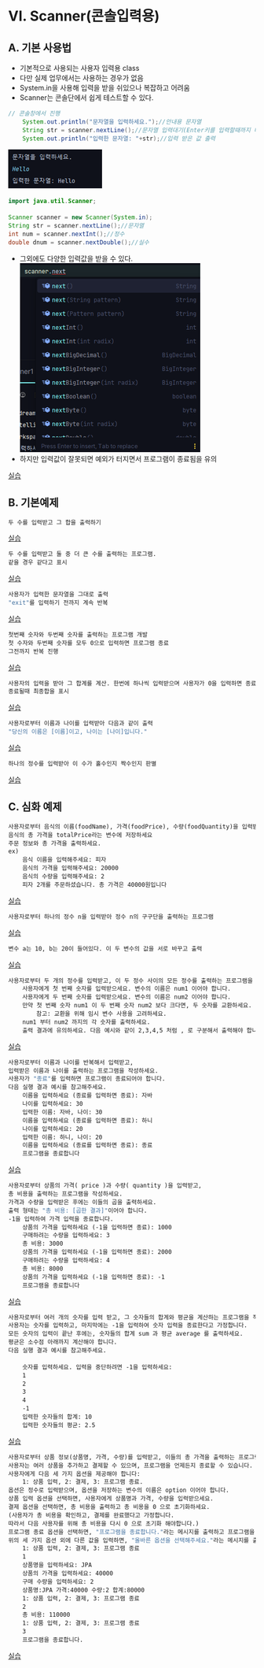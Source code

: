 # VI. Scanner(콘솔입력용)
## A. 기본 사용법
- 기본적으로 사용되는 사용자 입력용 class
- 다만 실제 업무에서는 사용하는 경우가 없음
- System.in을 사용해 입력을 받을 쉬있으나 복잡하고 어려움
- Scanner는 콘솔단에서 쉽게 테스트할 수 있다. 
```java
// 콘솔창에서 진행
    System.out.println("문자열을 입력하세요.");//안내용 문자열
    String str = scanner.nextLine();//문자열 입력대기(Enter키를 입력할때까지 대기)
    System.out.println("입력한 문자열: "+str);//입력 받은 값 출력
```
![scannerConsole1.png](../img/beginner~basic/scannerConsol1.png)

```java
import java.util.Scanner;

Scanner scanner = new Scanner(System.in);
String str = scanner.nextLine();//문자열
int num = scanner.nextInt();//정수
double dnum = scanner.nextDouble();//실수
```
- 그외에도 다양한 입력값을 받을 수 있다. 
![scannerConsole2.png](../img/beginner~basic/scannerConsole2.png)
- 하지만 입력값이 잘못되면 예외가 터지면서 프로그램이 종료됨을 유의

[실습](../../src/chapter06_scanner/Scanner1.java)
## B. 기본예제
```dockerfile
두 수를 입력받고 그 합을 출력하기
```
[실습](../../src/chapter06_scanner/basic/Scanner1_1.java)
```dockerfile
두 수를 입력받고 둘 중 더 큰 수를 출력하는 프로그램.
같을 경우 같다고 표시
```
[실습](../../src/chapter06_scanner/basic/Scanner1_2.java)
```dockerfile
사용자가 입력한 문자열을 그대로 출력
"exit"를 입력하기 전까지 계속 반복
```
[실습](../../src/chapter06_scanner/basic/Scanner1_3.java)
```dockerfile
첫번째 숫자와 두번째 숫자를 출력하는 프로그램 개발
첫 수자와 두번째 숫자를 모두 0으로 입력하면 프로그램 종료
그전까지 반복 진행
```
[실습](../../src/chapter06_scanner/basic/Scanner1_4.java)
```dockerfile
사용자의 입력을 받아 그 합계를 계산. 한번에 하나씩 입력받으며 사용자가 0을 입력하면 종료
종료될때 최종합을 표시
```
[실습](../../src/chapter06_scanner/basic/Scanner1_5.java)
```dockerfile
사용자로부터 이름과 나이를 입력받아 다음과 같이 출력
"당신의 이름은 [이름]이고, 나이는 [나이]입니다."
```
[실습](../../src/chapter06_scanner/basic/Scanner1_6.java)
```dockerfile
하나의 정수를 입력받아 이 수가 홀수인지 짝수인지 판별
```
[실습](../../src/chapter06_scanner/basic/Scanner1_7.java)

## C. 심화 예제
```dockerfile
사용자로부터 음식의 이름(foodName), 가격(foodPrice), 수량(foodQuantity)을 입력받아 음식의 총 가격을 계산하고 출력하는 프로그램을 작성하세요 
음식의 총 가격을 totalPrice라는 변수에 저장하세요
주문 정보와 총 가격을 출력하세요. 
ex)
    음식 이름을 입력해주세요: 피자
    음식의 가격을 입력해주세요: 20000
    음식의 수량을 입력해주세요: 2
    피자 2개를 주문하셨습니다. 총 가격은 40000원입니다
```
[실습](../../src/chapter06_scanner/ex/Scanner1Question.java)
```dockerfile
사용자로부터 하나의 정수 n을 입력받아 정수 n의 구구단을 출력하는 프로그램
```
[실습](../../src/chapter06_scanner/ex/Scanner2Question.java)
```dockerfile
변수 a는 10, b는 20이 들어있다. 이 두 변수의 값을 서로 바꾸고 출력
```
[실습](../../src/chapter06_scanner/ex/Scanner3Question.java)
```dockerfile
사용자로부터 두 개의 정수를 입력받고, 이 두 정수 사이의 모든 정수를 출력하는 프로그램을 작성하세요.
    사용자에게 첫 번째 숫자를 입력받으세요. 변수의 이름은 num1 이어야 합니다.
    사용자에게 두 번째 숫자를 입력받으세요. 변수의 이름은 num2 이어야 합니다.
    만약 첫 번째 숫자 num1 이 두 번째 숫자 num2 보다 크다면, 두 숫자를 교환하세요.
        참고: 교환을 위해 임시 변수 사용을 고려하세요.
    num1 부터 num2 까지의 각 숫자를 출력하세요.
    출력 결과에 유의하세요. 다음 예시와 같이 2,3,4,5 처럼 , 로 구분해서 출력해야 합니다
```
[실습](../../src/chapter06_scanner/ex/Scanner4Question.java)
```dockerfile
사용자로부터 이름과 나이를 반복해서 입력받고, 
입력받은 이름과 나이를 출력하는 프로그램을 작성하세요. 
사용자가 "종료"를 입력하면 프로그램이 종료되어야 합니다.
다음 실행 결과 예시를 참고해주세요.
    이름을 입력하세요 (종료를 입력하면 종료): 자바
    나이를 입력하세요: 30
    입력한 이름: 자바, 나이: 30
    이름을 입력하세요 (종료를 입력하면 종료): 하니
    나이를 입력하세요: 20
    입력한 이름: 하니, 나이: 20
    이름을 입력하세요 (종료를 입력하면 종료): 종료
    프로그램을 종료합니다
```
[실습](../../src/chapter06_scanner/ex/Scanner5Question.java)
```dockerfile
사용자로부터 상품의 가격( price )과 수량( quantity )을 입력받고, 
총 비용을 출력하는 프로그램을 작성하세요. 
가격과 수량을 입력받은 후에는 이들의 곱을 출력하세요. 
출력 형태는 "총 비용: [곱한 결과]"이어야 합니다.
-1을 입력하여 가격 입력을 종료합니다.
    상품의 가격을 입력하세요 (-1을 입력하면 종료): 1000
    구매하려는 수량을 입력하세요: 3
    총 비용: 3000
    상품의 가격을 입력하세요 (-1을 입력하면 종료): 2000
    구매하려는 수량을 입력하세요: 4
    총 비용: 8000
    상품의 가격을 입력하세요 (-1을 입력하면 종료): -1
    프로그램을 종료합니다
```
[실습](../../src/chapter06_scanner/ex/Scanner6Question.java)
```dockerfile
사용자로부터 여러 개의 숫자를 입력 받고, 그 숫자들의 합계와 평균을 계산하는 프로그램을 작성하세요. 
사용자는 숫자를 입력하고, 마지막에는 -1을 입력하여 숫자 입력을 종료한다고 가정합니다.
모든 숫자의 입력이 끝난 후에는, 숫자들의 합계 sum 과 평균 average 를 출력하세요. 
평균은 소수점 아래까지 계산해야 합니다.
다음 실행 결과 예시를 참고해주세요.

    숫자를 입력하세요. 입력을 중단하려면 -1을 입력하세요:
    1
    2
    3
    4
    -1
    입력한 숫자들의 합계: 10
    입력한 숫자들의 평균: 2.5
```
[실습](../../src/chapter06_scanner/ex/Scanner7Question.java)
```dockerfile
사용자로부터 상품 정보(상품명, 가격, 수량)를 입력받고, 이들의 총 가격을 출력하는 프로그램을 작성하세요. 
사용자는 여러 상품을 추가하고 결제할 수 있으며, 프로그램을 언제든지 종료할 수 있습니다.
사용자에게 다음 세 가지 옵션을 제공해야 합니다: 
    1: 상품 입력, 2: 결제, 3: 프로그램 종료. 
옵션은 정수로 입력받으며, 옵션을 저장하는 변수의 이름은 option 이어야 합니다.
상품 입력 옵션을 선택하면, 사용자에게 상품명과 가격, 수량을 입력받으세요.
결제 옵션을 선택하면, 총 비용을 출력하고 총 비용을 0 으로 초기화하세요. 
(사용자가 총 비용을 확인하고, 결제를 완료했다고 가정합니다. 
따라서 다음 사용자를 위해 총 비용을 다시 0 으로 초기화 해야합니다.)
프로그램 종료 옵션을 선택하면, "프로그램을 종료합니다."라는 메시지를 출력하고 프로그램을 종료하세요.
위의 세 가지 옵션 외에 다른 값을 입력하면, "올바른 옵션을 선택해주세요."라는 메시지를 출력하세요
    1: 상품 입력, 2: 결제, 3: 프로그램 종료
    1
    상품명을 입력하세요: JPA
    상품의 가격을 입력하세요: 40000
    구매 수량을 입력하세요: 2
    상품명:JPA 가격:40000 수량:2 합계:80000
    1: 상품 입력, 2: 결제, 3: 프로그램 종료
    2
    총 비용: 110000
    1: 상품 입력, 2: 결제, 3: 프로그램 종료
    3
    프로그램을 종료합니다.
```
[실습](../../src/chapter06_scanner/ex/Scanner8Question.java)
